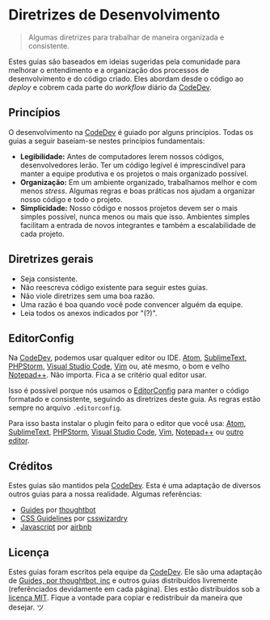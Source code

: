 # Diretrizes de Desenvolvimento

> Algumas diretrizes para trabalhar de maneira organizada e consistente.

Estes guias são baseados em ideias sugeridas pela comunidade para melhorar o entendimento e a organização dos processos de desenvolvimento e do código criado. Eles abordam desde o código ao *deploy* e cobrem cada parte do *workflow* diário da [CodeDev](https://www.codedev.com.br).

## Princípios

O desenvolvimento na [CodeDev](https://www.codedev.com.br) é guiado por alguns princípios. Todas os guias a seguir baseiam-se nestes princípios fundamentais:

- **Legibilidade:** Antes de computadores lerem nossos códigos, desenvolvedores lerão. Ter um código legível é imprescindível para manter a equipe produtiva e os projetos o mais organizado possível.
- **Organização:** Em um ambiente organizado, trabalhamos melhor e com menos *stress*. Algumas regras e boas práticas nos ajudam a organizar nosso código e todo o projeto.
- **Simplicidade:** Nosso código e nossos projetos devem ser o mais simples possível, nunca menos ou mais que isso. Ambientes simples facilitam a entrada de novos integrantes e também a escalabilidade de cada projeto.

## Diretrizes gerais

- Seja consistente.
- Não reescreva código existente para seguir estes guias.
- Não viole diretrizes sem uma boa razão.
- Uma razão é boa quando você pode convencer alguém da equipe.
- Leia todos os anexos indicados por "(?)".

## EditorConfig

Na [CodeDev](https://www.codedev.com.br), podemos usar qualquer editor ou IDE. [Atom](https://atom.io/), [SublimeText](https://www.sublimetext.com/), [PHPStorm](https://www.jetbrains.com/phpstorm/), [Visual Studio Code](https://code.visualstudio.com/), [Vim](http://www.vim.org/) ou, até mesmo, o bom e velho [Notepad++](https://notepad-plus-plus.org). Não importa. Fica a se critério qual editor usar.

Isso é possível porque nós usamos o [EditorConfig](http://editorconfig.org/) para manter o código formatado e consistente, seguindo as diretrizes deste guia. As regras estão sempre no arquivo `.editorconfig`.

Para isso basta instalar o plugin feito para o editor que você usa:  [Atom](https://github.com/sindresorhus/atom-editorconfig#readme), [SublimeText](https://github.com/sindresorhus/editorconfig-sublime#readme), [PHPStorm](https://plugins.jetbrains.com/plugin/7294), [Visual Studio Code](https://github.com/editorconfig/editorconfig-visualstudio#readme), [Vim](https://github.com/editorconfig/editorconfig-vim#readme), [Notepad++](https://github.com/editorconfig/editorconfig-notepad-plus-plus#readme) ou [outro editor](http://editorconfig.org/#download).

## Créditos

Estes guias são mantidos pela [CodeDev](https://www.codedev.com.br). Esta é uma adaptação de diversos outros guias para a nossa realidade. Algumas referências:

- [Guides](https://github.com/thoughtbot/guides) por [thoughtbot](https://github.com/thoughtbot)
- [CSS Guidelines](https://github.com/csswizardry/CSS-Guidelines) por [csswizardry](https://github.com/csswizardry)
- [Javascript](https://github.com/airbnb/javascript) por [airbnb](https://github.com/airbnb)

## Licença

Estes guias foram escritos pela equipe da [CodeDev](https://www.codedev.com.br). Ele são uma adaptação de [Guides, por thoughtbot, inc](https://github.com/thoughtbot/guides) e outros guias distribuídos livremente (referênciados devidamente em cada página). Eles estão distribuídos sob a [licença MIT](./LICENSE). Fique a vontade para copiar e redistribuir da maneira que desejar. ツ
